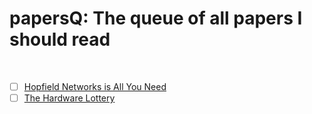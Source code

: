 # papersQ: The queue of all papers I should read

<br/>


- [ ] [Hopfield Networks is All You Need](https://arxiv.org/abs/2008.02217)
- [ ] [The Hardware Lottery](https://arxiv.org/abs/2009.0648)
